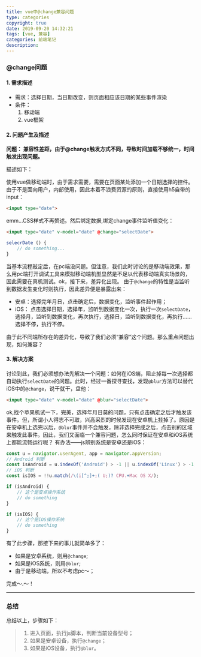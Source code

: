 ```yaml
---
title: vue中@change兼容问题
type: categories
copyright: true
date: 2019-09-20 14:32:21
tags: [vue, 兼容]
categories: 前端笔记
description:
---
```

### @change问题
#### 1. 需求描述
- 需求：选择日期，当日期改变，则页面相应该日期的某些事件渲染
- 条件：
  1. 移动端
  2. vue框架

<!--more-->

#### 2. 问题产生及描述
**问题： 兼容性差距，由于@change触发方式不同，导致时间加载不够统一，时间触发出现问题。**

描述如下：

使用vue做移动端时，由于需求需要，需要在页面某处添加一个日期选择的控件。由于不是面向用户，内部使用，因此本着不浪费资源的原则，直接使用h5自带的input：

```html
<input type="date">
```

emm...CSS样式不再赘述。然后绑定数据,绑定change事件监听值变化：

```html
<input type="date" v-model="date" @change="selectDate">
```
```js
selecrDate () {
    // do something...
}
```

当基本流程敲定后，在pc端没问题。但注意，我们此时讨论的是移动端效果，那么用pc端打开调试工具来模拟移动端机型显然是不足以代表移动端真实场景的，因此需要在真机测试。ok，接下来，差异化出现。
由于`@change`的特性是当监听到数据发生变化时则执行，因此差异便是暴露出来：
- 安卓：选择完年月日，点击确定后，数据变化，监听事件起作用；
- iOS： 点击选择日期，选择年，监听到数据变化一次，执行一次`selectDate`，选择月，监听到数据变化，再次执行，选择日，监听到数据变化，再执行……选择不停，执行不停。

由于此不同端所存在的差异化，导致了我们必须“兼容”这个问题。那么重点问题出现，如何兼容？

#### 3. 解决方案
讨论到此，我们必须想办法先解决一个问题：如何在iOS端，阻止掉每一次选择都自动执行`selectDate`的问题。此时，经过一番探寻查找，发现`@blur`方法可以替代iOS中的`@change`，说干就干，盘他：
```html
<input type="date" v-model="date" @blur="selectDate">
```
ok,找个苹果机试一下，完美，选择年月日莫的问题，只有点击确定之后才触发该事件。但，所谓小人得志不可取，兴高采烈的时候发现在安卓机上挂掉了。原因是在安卓机上选完以后，`@blur`事件并不会触发，除非选择完成之后，点击别的区域来触发此事件。因此，我们又面临一个兼容问题，怎么同时保证在安卓和iOS系统上都能流畅运行呢？
有办法——js辨别系统是安卓还是iOS：
```js
const u = navigator.userAgent, app = navigator.appVersion;
// Android 判断
const isAndroid = u.indexOf('Android') > -1 || u.indexOf('Linux') > -1;
// iOS 判断
const isIOS = !!u.match(/\(i[^;]+;( U;)? CPU.+Mac OS X/); 

if (isAndroid) {
    // 这个是安卓操作系统
    // do something
}

if (isIOS) {
    // 这个是iOS操作系统
    // do something
}
```

有了此步骤，那接下来的事儿就简单多了：
- 如果是安卓系统，则用`@change`;
- 如果是iOS系统，则用`@blur`;
- 由于是移动端，所以不考虑pc～；

完成～.～！

------

### 总结
总结以上，步骤如下：
>1. 进入页面，执行js脚本，判断当前设备型号；
>2. 如果是安卓设备，执行`@change`；
>3. 如果是iOS设备，执行`@blur`。


